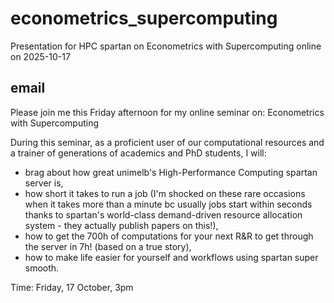 # econometrics_supercomputing

Presentation for HPC spartan on Econometrics with Supercomputing online on 2025-10-17

## email 

Please join me this Friday afternoon for my online seminar on: Econometrics with Supercomputing

During this seminar, as a proficient user of our computational resources and a trainer of generations of academics and PhD students, I will:
+ brag about how great unimelb's High-Performance Computing spartan server is,
+ how short it takes to run a job (I'm shocked on these rare occasions when it takes more than a minute bc usually jobs start within seconds thanks to spartan's world-class demand-driven resource allocation system - they actually publish papers on this!),
+ how to get the 700h of computations for your next R&R to get through the server in 7h! (based on a true story),
+ how to make life easier for yourself and workflows using spartan super smooth.

Time: Friday, 17 October, 3pm
